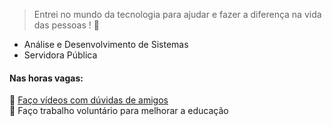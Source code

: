 
> Entrei no mundo da tecnologia para ajudar e fazer a diferença na vida das pessoas ! 💜</p>
- Análise e Desenvolvimento de Sistemas <br/>
- Servidora Pública  

#### Nas horas vagas:

🌱 <a target="_blank" href="https://www.youtube.com/watch?v=OcDCOY1sBdU&list=PLa8Ye6pwKJV9WhFgOepeGmON4h8UozYl0">Faço vídeos com dúvidas de amigos</a></br>
🌱 Faço trabalho voluntário para melhorar a educação </br> 
